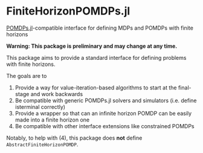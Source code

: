 # FiniteHorizonPOMDPs.jl
[POMDPs.jl](https://github.com/JuliaPOMDP/POMDPs.jl)-compatible interface for defining MDPs and POMDPs with finite horizons

**Warning: This package is preliminary and may change at any time.**

This package aims to provide a standard interface for defining problems with finite horizons.

The goals are to
1. Provide a way for value-iteration-based algorithms to start at the final-stage and work backwards
2. Be compatible with generic POMDPs.jl solvers and simulators (i.e. define isterminal correctly)
3. Provide a wrapper so that can an infinite horizon POMDP can be easily made into a finite horizon one
4. Be compatible with other interface extensions like constrained POMDPs

Notably, to help with (4), this package does **not** define `AbstractFiniteHorizonPOMDP`.
